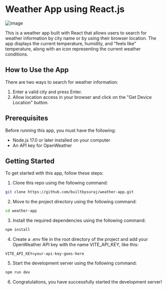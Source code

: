 # Weather App using React.js
![image](https://user-images.githubusercontent.com/77146598/232045022-5093e7bd-857c-4380-a196-af97609e035e.png)


This is a weather app built with React that allows users to search for weather information by city name or by using their browser location. The app displays the current temperature, humidity, and "feels like" temperature, along with an icon representing the current weather conditions.

## How to Use the App

There are two ways to search for weather information:

1. Enter a valid city and press Enter.
2. Allow location access in your browser and click on the "Get Device Location" button.

## Prerequisites

Before running this app, you must have the following:

* Node.js 17.0 or later installed on your computer
* An API key for OpenWeather

## Getting Started

To get started with this app, follow these steps:

1. Clone this repo using the following command:

```bash
git clone https://github.com/builtbysuraj/weather-app.git
```

2. Move to the project directory using the following command:

```bash
cd weather-app
```

3. Install the required dependencies using the following command:

```bash
npm install
```

4. Create a .env file in the root directory of the project and add your OpenWeather API key with the name VITE_API_KEY, like this:

```
VITE_API_KEY=your-api-key-goes-here
```

5. Start the development server using the following command:
```bash
npm run dev
```

6. Congratulations, you have successfully started the development server!